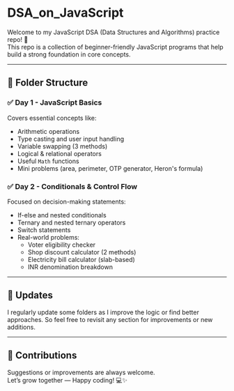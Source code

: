 # DSA_on_JavaScript

Welcome to my JavaScript DSA (Data Structures and Algorithms) practice repo! 🚀  
This repo is a collection of beginner-friendly JavaScript programs that help build a strong foundation in core concepts.

---

## 📅 Folder Structure

### ✅ Day 1 - JavaScript Basics
Covers essential concepts like:
- Arithmetic operations
- Type casting and user input handling
- Variable swapping (3 methods)
- Logical & relational operators
- Useful `Math` functions
- Mini problems (area, perimeter, OTP generator, Heron's formula)

### ✅ Day 2 - Conditionals & Control Flow
Focused on decision-making statements:
- If-else and nested conditionals
- Ternary and nested ternary operators
- Switch statements
- Real-world problems:
  - Voter eligibility checker
  - Shop discount calculator (2 methods)
  - Electricity bill calculator (slab-based)
  - INR denomination breakdown

---

## 🔄 Updates

I regularly update some folders as I improve the logic or find better approaches. So feel free to revisit any section for improvements or new additions.

---

## 🙌 Contributions

Suggestions or improvements are always welcome.  
Let’s grow together — Happy coding! 💻✨
